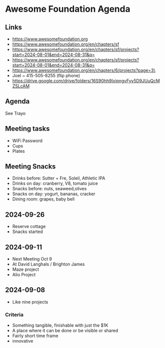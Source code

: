 # Awesome Foundation Agenda

## Links

* https://www.awesomefoundation.org
* https://www.awesomefoundation.org/en/chapters/sf
* https://www.awesomefoundation.org/en/chapters/sf/projects?start=2024-08-01&end=2024-08-31&q=
* https://www.awesomefoundation.org/en/chapters/sf/projects?start=2024-08-01&end=2024-08-31&q=
* https://www.awesomefoundation.org/en/chapters/6/projects?page=3\
* Joel ~ 415-505-8255 (flip phone)
* https://drive.google.com/drive/folders/16S90hh9IxipngvFyy5D9JUuQcMZSLcAM

## Agenda

See Trayo

## Meeting tasks

* WiFi Password
* Cups
* Plates

## Meeting Snacks

* Drinks before: Sutter + Fre, Soleil, Athletic IPA
* Drinks on day: cranberry, V8, tomato juice
* Snacks before: nuts, seaweed,olives
* Snacks on day: yogurt, bananas, cracker
* Dining room: grapes, baby bell


## 2024-09-26

* Reserve cottage
* Snacks started

## 2024-09-11

* Next Meeting Oct 9
* At David Langhals / Brighton James
* Maze project
* Alio Project


## 2024-09-08

* Like nine projects

### Criteria

* Something tangible, finishable with just the $1K
* A place where it can be done or be visible or shared
* Fairly short time frame
* innovative
